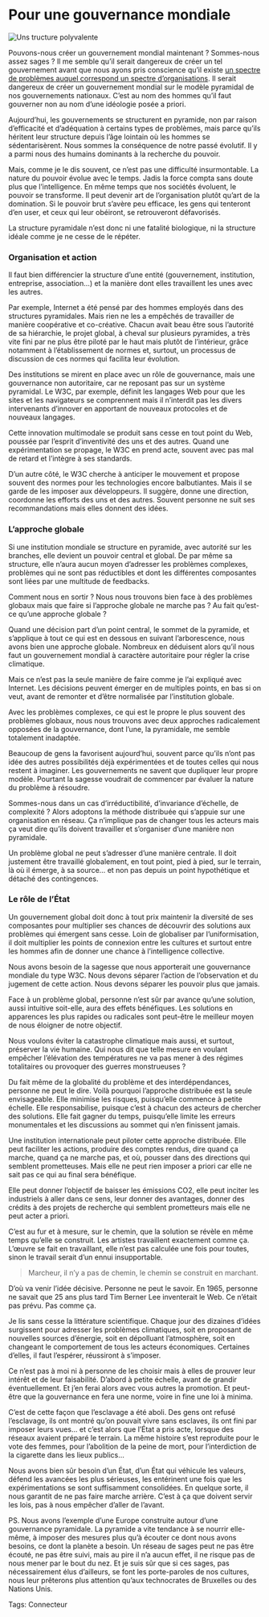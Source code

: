 # Pour une gouvernance mondiale

![Uns tructure polyvalente](http://blog.tcrouzet.comhttps://tcrouzet.com/images_tc/2009/04/englob.gif)

Pouvons-nous créer un gouvernement mondial maintenant ? Sommes-nous assez sages ? Il me semble qu’il serait dangereux de créer un tel gouvernement avant que nous ayons pris conscience qu’il existe [un spectre de problèmes auquel correspond un spectre d’organisations](http://blog.tcrouzet.com/2009/04/27/principe-de-peter-applique-aux-pyramides/). Il serait dangereux de créer un gouvernement mondial sur le modèle pyramidal de nos gouvernements nationaux. C’est au nom des hommes qu’il faut gouverner non au nom d’une idéologie posée a priori.<span id="more-6079"></span>

Aujourd’hui, les gouvernements se structurent en pyramide, non par raison d’efficacité et d’adéquation à certains types de problèmes, mais parce qu’ils héritent leur structure depuis l’âge lointain où les hommes se sédentarisèrent. Nous sommes la conséquence de notre passé évolutif. Il y a parmi nous des humains dominants à la recherche du pouvoir.

 Mais, comme je le dis souvent, ce n’est pas une difficulté insurmontable. La nature du pouvoir évolue avec le temps. Jadis la force compta sans doute plus que l’intelligence. En même temps que nos sociétés évoluent, le pouvoir se transforme. Il peut devenir art de l’organisation plutôt qu’art de la domination. Si le pouvoir brut s’avère peu efficace, les gens qui tenteront d’en user, et ceux qui leur obéiront, se retrouveront défavorisés.

La structure pyramidale n’est donc ni une fatalité biologique, ni la structure idéale comme je ne cesse de le répéter.

### Organisation et action

Il faut bien différencier la structure d’une entité (gouvernement, institution, entreprise, association…) et la manière dont elles travaillent les unes avec les autres.

Par exemple, Internet a été pensé par des hommes employés dans des structures pyramidales. Mais rien ne les a empêchés de travailler de manière coopérative et co-créative. Chacun avait beau être sous l’autorité de sa hiérarchie, le projet global, à cheval sur plusieurs pyramides, a très vite fini par ne plus être piloté par le haut mais plutôt de l’intérieur, grâce notamment à l’établissement de normes et, surtout, un processus de discussion de ces normes qui facilita leur évolution.

Des institutions se mirent en place avec un rôle de gouvernance, mais une gouvernance non autoritaire, car ne reposant pas sur un système pyramidal. Le W3C, par exemple, définit les langages Web pour que les sites et les navigateurs se comprennent mais il n’interdit pas les divers intervenants d’innover en apportant de nouveaux protocoles et de nouveaux langages.

Cette innovation multimodale se produit sans cesse en tout point du Web, poussée par l’esprit d’inventivité des uns et des autres. Quand une expérimentation se propage, le W3C en prend acte, souvent avec pas mal de retard et l’intègre à ses standards.

D’un autre côté, le W3C cherche à anticiper le mouvement et propose souvent des normes pour les technologies encore balbutiantes. Mais il se garde de les imposer aux développeurs. Il suggère, donne une direction, coordonne les efforts des uns et des autres. Souvent personne ne suit ses recommandations mais elles donnent des idées.

### L’approche globale

Si une institution mondiale se structure en pyramide, avec autorité sur les branches, elle devient un pouvoir central et global. De par même sa structure, elle n’aura aucun moyen d’adresser les problèmes complexes, problèmes qui ne sont pas réductibles et dont les différentes composantes sont liées par une multitude de feedbacks.

Comment nous en sortir ? Nous nous trouvons bien face à des problèmes globaux mais que faire si l’approche globale ne marche pas ? Au fait qu’est-ce qu’une approche globale ?

Quand une décision part d’un point central, le sommet de la pyramide, et s’applique à tout ce qui est en dessous en suivant l’arborescence, nous avons bien une approche globale. Nombreux en déduisent alors qu’il nous faut un gouvernement mondial à caractère autoritaire pour régler la crise climatique.

Mais ce n’est pas la seule manière de faire comme je l’ai expliqué avec Internet. Les décisions peuvent émerger en de multiples points, en bas si on veut, avant de remonter et d’être normalisée par l’institution globale.

Avec les problèmes complexes, ce qui est le propre le plus souvent des problèmes globaux, nous nous trouvons avec deux approches radicalement opposées de la gouvernance, dont l’une, la pyramidale, me semble totalement inadaptée.

Beaucoup de gens la favorisent aujourd’hui, souvent parce qu’ils n’ont pas idée des autres possibilités déjà expérimentées et de toutes celles qui nous restent à imaginer. Les gouvernements ne savent que dupliquer leur propre modèle. Pourtant la sagesse voudrait de commencer par évaluer la nature du problème à résoudre.

Sommes-nous dans un cas d’irréductibilité, d’invariance d’échelle, de complexité ? Alors adoptons la méthode distribuée qui s’appuie sur une organisation en réseau. Ça n’implique pas de changer tous les acteurs mais ça veut dire qu’ils doivent travailler et s’organiser d’une manière non pyramidale.

Un problème global ne peut s’adresser d’une manière centrale. Il doit justement être travaillé globalement, en tout point, pied à pied, sur le terrain, là où il émerge, à sa source… et non pas depuis un point hypothétique et détaché des contingences.

### Le rôle de l’État

Un gouvernement global doit donc à tout prix maintenir la diversité de ses composantes pour multiplier ses chances de découvrir des solutions aux problèmes qui émergent sans cesse. Loin de globaliser par l’uniformisation, il doit multiplier les points de connexion entre les cultures et surtout entre les hommes afin de donner une chance à l’intelligence collective.

Nous avons besoin de la sagesse que nous apporterait une gouvernance mondiale du type W3C. Nous devons séparer l’action de l’observation et du jugement de cette action. Nous devons séparer les pouvoir plus que jamais. 

Face à un problème global, personne n’est sûr par avance qu’une solution, aussi intuitive soit-elle, aura des effets bénéfiques. Les solutions en apparences les plus rapides ou radicales sont peut-être le meilleur moyen de nous éloigner de notre objectif.

Nous voulons éviter la catastrophe climatique mais aussi, et surtout, préserver la vie humaine. Qui nous dit que telle mesure en voulant empêcher l’élévation des températures ne va pas mener à des régimes totalitaires ou provoquer des guerres monstrueuses ?

Du fait même de la globalité du problème et des interdépendances, personne ne peut le dire. Voilà pourquoi l’approche distribuée est la seule envisageable. Elle minimise les risques, puisqu’elle commence à petite échelle. Elle responsabilise, puisque c’est à chacun des acteurs de chercher des solutions. Elle fait gagner du temps, puisqu’elle limite les erreurs monumentales et les discussions au sommet qui n’en finissent jamais.

Une institution internationale peut piloter cette approche distribuée. Elle peut faciliter les actions, produire des comptes rendus, dire quand ça marche, quand ça ne marche pas, et où, pousser dans des directions qui semblent prometteuses. Mais elle ne peut rien imposer a priori car elle ne sait pas ce qui au final sera bénéfique.

Elle peut donner l’objectif de baisser les émissions CO2, elle peut inciter les industriels à aller dans ce sens, leur donner des avantages, donner des crédits à des projets de recherche qui semblent prometteurs mais elle ne peut acter a priori.

C’est au fur et à mesure, sur le chemin, que la solution se révèle en même temps qu’elle se construit. Les artistes travaillent exactement comme ça. L’œuvre se fait en travaillant, elle n’est pas calculée une fois pour toutes, sinon le travail serait d’un ennui insupportable.

> Marcheur, il n’y a pas de chemin, le chemin se construit en marchant.

D’où va venir l’idée décisive. Personne ne peut le savoir. En 1965, personne ne savait que 25 ans plus tard Tim Berner Lee inventerait le Web. Ce n’était pas prévu. Pas comme ça.

Je lis sans cesse la littérature scientifique. Chaque jour des dizaines d’idées surgissent pour adresser les problèmes climatiques, soit en proposant de nouvelles sources d’énergie, soit en dépolluant l’atmosphère, soit en changeant le comportement de tous les acteurs économiques. Certaines d’elles, il faut l’espérer, réussiront à s’imposer.

Ce n’est pas à moi ni à personne de les choisir mais à elles de prouver leur intérêt et de leur faisabilité. D’abord à petite échelle, avant de grandir éventuellement. Et j’en ferai alors avec vous autres la promotion. Et peut-être que la gouvernance en fera une norme, voire in fine une loi à minima.

C’est de cette façon que l’esclavage a été aboli. Des gens ont refusé l’esclavage, ils ont montré qu’on pouvait vivre sans esclaves, ils ont fini par imposer leurs vues… et c’est alors que l’État a pris acte, lorsque des réseaux avaient préparé le terrain. La même histoire s’est reproduite pour le vote des femmes, pour l’abolition de la peine de mort, pour l’interdiction de la cigarette dans les lieux publics…

Nous avons bien sûr besoin d’un État, d’un État qui véhicule les valeurs, défend les avancées les plus sérieuses, les entérinent une fois que les expérimentations se sont suffisamment consolidées. En quelque sorte, il nous garantit de ne pas faire marche arrière. C’est à ça que doivent servir les lois, pas à nous empêcher d’aller de l’avant.

PS. Nous avons l’exemple d’une Europe construite autour d’une gouvernance pyramidale. La pyramide a vite tendance à se nourrir elle-même, à imposer des mesures plus qu’à écouter ce dont nous avons besoins, ce dont la planète a besoin. Un réseau de sages peut ne pas être écouté, ne pas être suivi, mais au pire il n’a aucun effet, il ne risque pas de nous mener par le bout du nez. Et je suis sûr que si ces sages, pas nécessairement élus d’ailleurs, se font les porte-paroles de nos cultures, nous leur prêterons plus attention qu’aux technocrates de Bruxelles ou des Nations Unis.

Tags: Connecteur